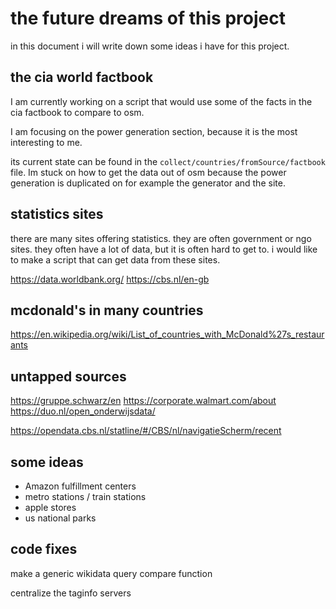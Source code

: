# the future dreams of this project

in this document i will write down some ideas i have for this project.

## the cia world factbook

I am currently working on a script that would use some of the facts in the cia factbook to compare to osm.

I am focusing on the power generation section, because it is the most interesting to me.

its current state can be found in the `collect/countries/fromSource/factbook` file. Im stuck on how to get the data out of osm because the power generation is duplicated on for example the generator and the site.

## statistics sites

there are many sites offering statistics. they are often government or ngo sites. they often have a lot of data, but it is often hard to get to. i would like to make a script that can get data from these sites.

<https://data.worldbank.org/>
<https://cbs.nl/en-gb>

## mcdonald's in many countries

<https://en.wikipedia.org/wiki/List_of_countries_with_McDonald%27s_restaurants>

## untapped sources

<https://gruppe.schwarz/en>
<https://corporate.walmart.com/about>
<https://duo.nl/open_onderwijsdata/>

<https://opendata.cbs.nl/statline/#/CBS/nl/navigatieScherm/recent>

## some ideas

- Amazon fulfillment centers
- metro stations / train stations
- apple stores
- us national parks

## code fixes

make a generic wikidata query compare function

centralize the taginfo servers
